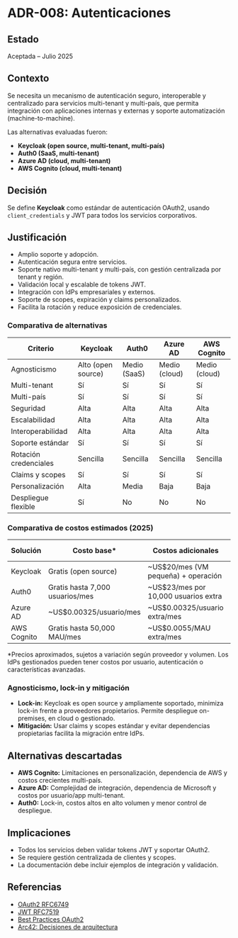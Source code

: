 # ADR-008: Autenticaciones

## Estado

Aceptada – Julio 2025

## Contexto

Se necesita un mecanismo de autenticación seguro, interoperable y centralizado para servicios multi-tenant y multi-país, que permita integración con aplicaciones internas y externas y soporte automatización (machine-to-machine).

Las alternativas evaluadas fueron:
- **Keycloak (open source, multi-tenant, multi-país)**
- **Auth0 (SaaS, multi-tenant)**
- **Azure AD (cloud, multi-tenant)**
- **AWS Cognito (cloud, multi-tenant)**

## Decisión

Se define **Keycloak** como estándar de autenticación OAuth2, usando `client_credentials` y JWT para todos los servicios corporativos.

## Justificación
- Amplio soporte y adopción.
- Autenticación segura entre servicios.
- Soporte nativo multi-tenant y multi-país, con gestión centralizada por tenant y región.
- Validación local y escalable de tokens JWT.
- Integración con IdPs empresariales y externos.
- Soporte de scopes, expiración y claims personalizados.
- Facilita la rotación y reduce exposición de credenciales.

### Comparativa de alternativas
| Criterio                | Keycloak | Auth0 | Azure AD | AWS Cognito |
|------------------------|----------|-------|----------|-------------|
| Agnosticismo           | Alto (open source) | Medio (SaaS) | Medio (cloud) | Medio (cloud) |
| Multi-tenant           | Sí       | Sí    | Sí       | Sí          |
| Multi-país             | Sí       | Sí    | Sí       | Sí          |
| Seguridad              | Alta     | Alta  | Alta     | Alta        |
| Escalabilidad          | Alta     | Alta  | Alta     | Alta        |
| Interoperabilidad      | Alta     | Alta  | Alta     | Alta        |
| Soporte estándar       | Sí       | Sí    | Sí       | Sí          |
| Rotación credenciales  | Sencilla | Sencilla | Sencilla | Sencilla  |
| Claims y scopes        | Sí       | Sí    | Sí       | Sí          |
| Personalización        | Alta     | Media | Baja     | Baja        |
| Despliegue flexible    | Sí       | No    | No       | No          |

### Comparativa de costos estimados (2025)
| Solución        | Costo base*         | Costos adicionales                | Infraestructura propia |
|-----------------|---------------------|-----------------------------------|-----------------------|
| Keycloak        | Gratis (open source)| ~US$20/mes (VM pequeña) + operación| Sí                    |
| Auth0           | Gratis hasta 7,000 usuarios/mes | ~US$23/mes por 10,000 usuarios extra | No           |
| Azure AD        | ~US$0.00325/usuario/mes | ~US$0.00325/usuario extra/mes | No                |
| AWS Cognito     | Gratis hasta 50,000 MAU/mes | ~US$0.0055/MAU extra/mes | No            |

*Precios aproximados, sujetos a variación según proveedor y volumen. Los IdPs gestionados pueden tener costos por usuario, autenticación o características avanzadas.

### Agnosticismo, lock-in y mitigación
- **Lock-in:** Keycloak es open source y ampliamente soportado, minimiza lock-in frente a proveedores propietarios. Permite despliegue on-premises, en cloud o gestionado.
- **Mitigación:** Usar claims y scopes estándar y evitar dependencias propietarias facilita la migración entre IdPs.



## Alternativas descartadas

- **AWS Cognito:** Limitaciones en personalización, dependencia de AWS y costos crecientes multi-país.
- **Azure AD:** Complejidad de integración, dependencia de Microsoft y costos por usuario/app multi-tenant.
- **Auth0:** Lock-in, costos altos en alto volumen y menor control de despliegue.

## Implicaciones
- Todos los servicios deben validar tokens JWT y soportar OAuth2.
- Se requiere gestión centralizada de clientes y scopes.
- La documentación debe incluir ejemplos de integración y validación.

## Referencias
- [OAuth2 RFC6749](https://datatracker.ietf.org/doc/html/rfc6749)
- [JWT RFC7519](https://datatracker.ietf.org/doc/html/rfc7519)
- [Best Practices OAuth2](https://oauth.net/2/grant-types/client-credentials/)
- [Arc42: Decisiones de arquitectura](https://arc42.org/decision/)
